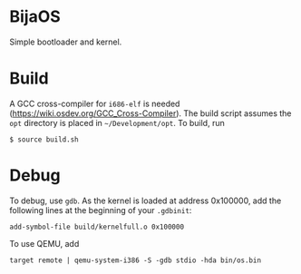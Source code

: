 # BijaOS
Simple bootloader and kernel.
# Build
A GCC cross-compiler for ```i686-elf``` is needed (https://wiki.osdev.org/GCC_Cross-Compiler). The build script assumes the ```opt``` directory is placed in ```~/Development/opt```.
To build, run
```
$ source build.sh
```
# Debug
To debug, use ```gdb```. As the kernel is loaded at address 0x100000, add the following lines at the beginning of your ```.gdbinit```:
```
add-symbol-file build/kernelfull.o 0x100000
```
To use QEMU, add
```
target remote | qemu-system-i386 -S -gdb stdio -hda bin/os.bin
```
